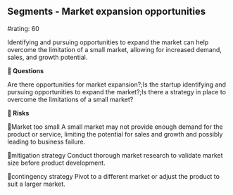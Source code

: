 

## Segments - Market expansion opportunities

#rating: 60


Identifying and pursuing opportunities to expand the market can help overcome the limitation of a small market, allowing for increased demand, sales, and growth potential.

**💭 Questions**

Are there opportunities for market expansion?;Is the startup identifying and pursuing opportunities to expand the market?;Is there a strategy in place to overcome the limitations of a small market?

**🚨 Risks**

🚨Market too small
A small market may not provide enough demand for the product or service, limiting the potential for sales and growth and possibly leading to business failure.

🚨mitigation strategy
Conduct thorough market research to validate market size before product development.

🚨contingency strategy
Pivot to a different market or adjust the product to suit a larger market.




